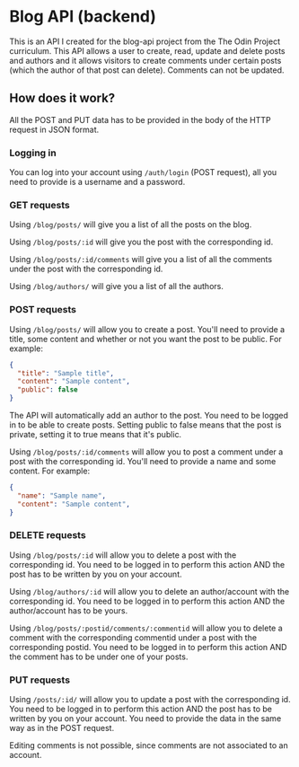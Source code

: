 # Blog API (backend) 

This is an API I created for the blog-api project from the The Odin Project curriculum. This API allows a user to create, read, update and delete posts and authors and it allows visitors to create comments under certain posts (which the author of that post can delete). Comments can not be updated. 

## How does it work?

All the POST and PUT data has to be provided in the body of the HTTP request in JSON format.

### Logging in
You can log into your account using `/auth/login` (POST request), all you need to provide is a username and a password. 

### GET requests
Using `/blog/posts/` will give you a list of all the posts on the blog. 

Using `/blog/posts/:id` will give you the post with the corresponding id. 

Using `/blog/posts/:id/comments` will give you a list of all the comments under the post with the corresponding id. 

Using `/blog/authors/` will give you a list of all the authors.

### POST requests
Using `/blog/posts/` will allow you to create a post. You'll need to provide a title, some content and whether or not you want the post to be public. For example:
```json
{
  "title": "Sample title",
  "content": "Sample content",
  "public": false
}
```
The API will automatically add an author to the post. You need to be logged in to be able to create posts. Setting public to false means that the post is private, setting it to true means that it's public.

Using `/blog/posts/:id/comments` will allow you to post a comment under a post with the corresponding id. You'll need to provide a name and some content. For example:
```json
{
  "name": "Sample name",
  "content": "Sample content",
}
```

### DELETE requests
Using `/blog/posts/:id` will allow you to delete a post with the corresponding id. You need to be logged in to perform this action AND the post has to be written by you on your account. 

Using `/blog/authors/:id` will allow you to delete an author/account with the corresponding id. You need to be logged in to perform this action AND the author/account has to be yours.

Using `/blog/posts/:postid/comments/:commentid` will allow you to delete a comment with the corresponding commentid under a post with the corresponding postid. You need to be logged in to perform this action AND the comment has to be under one of your posts.

### PUT requests
Using `/posts/:id/` will allow you to update a post with the corresponding id. You need to be logged in to perform this action AND the post has to be written by you on your account. You need to provide the data in the same way as in the POST request.

Editing comments is not possible, since comments are not associated to an account.
